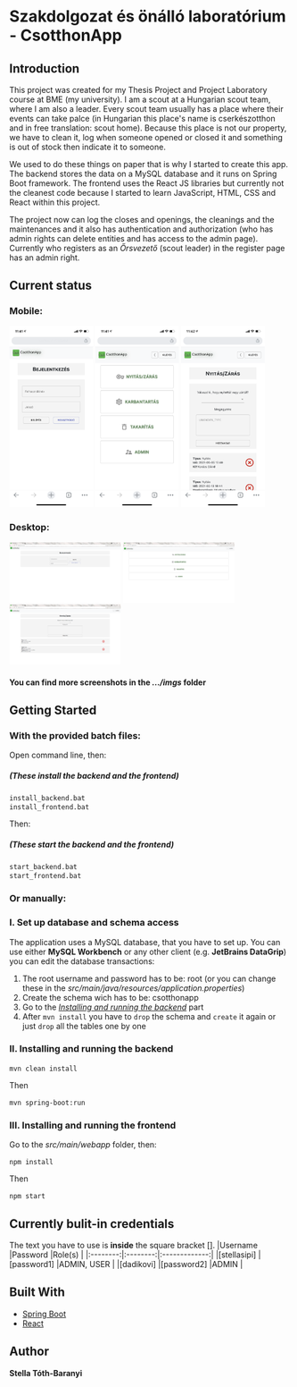 


# Szakdolgozat és önálló laboratórium - CsotthonApp
## Introduction
This project was created for my Thesis Project and Project Laboratory course at BME (my university). I am a scout at a Hungarian scout team, where I am also a leader. Every scout team usually has a place where their events can take palce (in Hungarian this place's name is cserkészotthon and in free translation: scout home). Because this place is not our property, we have to clean it, log when someone opened or closed it and something is out of stock then indicate it to someone.

We used to do these things on paper that is why I started to create this app. The backend stores the data on a MySQL database and it runs on Spring Boot framework. The frontend uses the React JS libraries but currently not the cleanest code because I started to learn JavaScript, HTML, CSS and React within this project.

The project now can log the closes and openings, the cleanings and the maintenances and it also has authentication and authorization (who has admin rights can delete entities and has access to the admin page). Currently who registers as an *Őrsvezető* (scout leader) in the register page has an admin right.

## Current status
### Mobile:
<img src="imgs/mobile/01-login.PNG" width="150"> <img src="imgs/mobile/03-home.PNG" width="150"> <img src="imgs/mobile/04-log.PNG" width="150"> 

### Desktop:
<img src="imgs/desktop/01-login.png" width="200"> <img src="imgs/desktop/03-home.png" width="200"> <img src="imgs/desktop/04-log.png" width="200"> 

#### You can find more screenshots in the *.../imgs* folder

## Getting Started

### With the provided batch files:

Open command line, then:

##### (These install the backend and the frontend)
```
install_backend.bat
install_frontend.bat
```

Then:
##### (These start the backend and the frontend)
```
start_backend.bat
start_frontend.bat
```

### Or manually:

### I. Set up database and schema access
The application uses a MySQL database, that you have to set up. You can use either **MySQL Workbench** or any other client (e.g. **JetBrains DataGrip**) you can edit the database transactions:

 1. The root username and password has to be: root (or you can change these in the *src/main/java/resources/application.properties*)
 2. Create the schema wich has to be: csotthonapp
 3. Go to the [*Installing and running the backend*](#Installing-and-running-the-backend) part
 4. After `mvn install` you have to `drop` the schema and `create` it again or just `drop` all the tables one by one 

### II. Installing and running the backend

```
mvn clean install
```

Then

```
mvn spring-boot:run
```

### III. Installing and running the frontend

Go to the *src/main/webapp* folder, then:
```
npm install
```

Then

```
npm start
```

## Currently bulit-in credentials
The text you have to use is **inside** the square bracket [].
|Username  |Password  |Role(s)        |
|:--------:|:--------:|:-------------:|
|[stellasipi]   |[password1]   |ADMIN, USER |
|[dadikovi]     |[password2]   |ADMIN       |

## Built With
* [Spring Boot](https://spring.io/projects/spring-boot) 
* [React](https://reactjs.org/) 
## Author

 **Stella Tóth-Baranyi**
